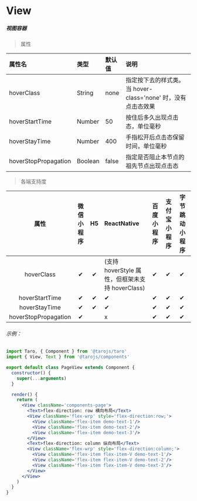 # View

##### 视图容器

> 属性

| 属性名               | 类型    | 默认值 | 说明                                                         |
| :------------------- | :------ | :----- | :----------------------------------------------------------- |
| hoverClass           | String  | none   | 指定按下去的样式类。当 hover-class='none' 时，没有点击态效果 |
| hoverStartTime       | Number  | 50     | 按住后多久出现点击态，单位毫秒                               |
| hoverStayTime        | Number  | 400    | 手指松开后点击态保留时间，单位毫秒                           |
| hoverStopPropagation | Boolean | false  | 指定是否阻止本节点的祖先节点出现点击态                       |

> 各端支持度

|         属性         | 微信小程序 |  H5  | ReactNative                                     | 百度小程序 | 支付宝小程序 | 字节跳动小程序 |
| :------------------: | :--------: | :--: | :---------------------------------------------- | :--------- | :----------- | :------------- |
|      hoverClass      |     ✔      |  ✔   | (支持 hoverStyle 属性，但框架未支持 hoverClass) | ✔          | ✔            | ✔              |
|    hoverStartTime    |     ✔      |  ✔   | ✔                                               | ✔          | ✔            | ✔              |
|    hoverStayTime     |     ✔      |  ✔   | ✔                                               | ✔          | ✔            | ✔              |
| hoverStopPropagation |     ✔      |      | x                                               | ✔          | ✔            | ✔              |

###### 示例：

```jsx
import Taro, { Component } from '@tarojs/taro'
import { View, Text } from '@tarojs/components'

export default class PageView extends Component {
  constructor() {
    super(...arguments)
  }

  render() {
    return (
      <View className='components-page'>
        <Text>flex-direction: row 横向布局</Text>
        <View className='flex-wrp' style='flex-direction:row;'>
          <View className='flex-item demo-text-1'/>
          <View className='flex-item demo-text-2'/>
          <View className='flex-item demo-text-3'/>
        </View>
        <Text>flex-direction: column 纵向布局</Text>
        <View className='flex-wrp' style='flex-direction:column;'>
          <View className='flex-item flex-item-V demo-text-1'/>
          <View className='flex-item flex-item-V demo-text-2'/>
          <View className='flex-item flex-item-V demo-text-3'/>
        </View>
      </View>
    )
  }
}
```